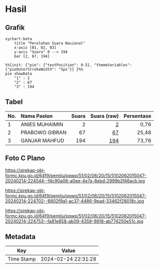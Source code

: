 # Hasil

## Grafik

```mermaid
xychart-beta
    title "Perolehan Suara Nasional"
    x-axis [01, 02, 03]
    y-axis "Suara" 0 --> 194
    bar [2, 67, 194]
```

```mermaid
%%{init: {"pie": {"textPosition": 0.5}, "themeVariables": {"pieOuterStrokeWidth": "5px"}} }%%
pie showData
    "1" : 2
    "2" : 67
    "3" : 194
```

## Tabel

| No. | Nama Paslon    | Suara | Suara (raw) | Persentase |
|:--- |:-------------- | -----:| -----------:| ----------:|
| 1   | ANIES MUHAIMIN | 2     | [2][p-1]    | 0,76       |
| 2   | PRABOWO GIBRAN | 67    | [67][p-2]   | 25,48      |
| 3   | GANJAR MAHFUD  | 194   | [194][p-3]  | 73,76      |


[p-1]: https://github.com/gigit-pemilu/pemilu-2024/blob/main/pilpres/hitung-suara/sub/51-bali/sub/02-tabanan/sub/06-kediri/sub/2015-banjar-anyar/sub/047-tps/sub/paslon-1.txt
[p-2]: https://github.com/gigit-pemilu/pemilu-2024/blob/main/pilpres/hitung-suara/sub/51-bali/sub/02-tabanan/sub/06-kediri/sub/2015-banjar-anyar/sub/047-tps/sub/paslon-2.txt
[p-3]: https://github.com/gigit-pemilu/pemilu-2024/blob/main/pilpres/hitung-suara/sub/51-bali/sub/02-tabanan/sub/06-kediri/sub/2015-banjar-anyar/sub/047-tps/sub/paslon-3.txt

## Foto C Plano

https://sirekap-obj-formc.kpu.go.id/64f9/pemilu/ppwp/51/02/06/20/15/5102062015047-20240214-224544--f4c90a06-a0ee-4e7a-8ebd-2999b2f46acb.jpg

https://sirekap-obj-formc.kpu.go.id/64f9/pemilu/ppwp/51/02/06/20/15/5102062015047-20240214-224702--8802f9a1-ac37-4486-9ead-33462f28018c.jpg

https://sirekap-obj-formc.kpu.go.id/64f9/pemilu/ppwp/51/02/06/20/15/5102062015047-20240214-224753--fa81e858-ab09-4359-9818-ab774250e51c.jpg


## Metadata

| Key        | Value               |
| ---------- | ------------------- |
| Time Stamp | 2024-02-24 22:31:28 |



